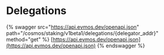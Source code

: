 # Delegations

{% swagger src="https://api.evmos.dev/openapi.json" path="/cosmos/staking/v1beta1/delegations/{delegator_addr}" method="get" %}
[https://api.evmos.dev/openapi.json](https://api.evmos.dev/openapi.json)
{% endswagger %}

